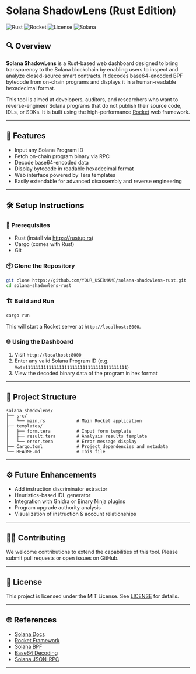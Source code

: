 
# Solana ShadowLens (Rust Edition)

![Rust](https://img.shields.io/badge/language-rust-orange.svg)
![Rocket](https://img.shields.io/badge/framework-rocket-red)
![License](https://img.shields.io/badge/license-MIT-blue.svg)
![Solana](https://img.shields.io/badge/platform-solana-3a3a3a)

## 🔍 Overview

**Solana ShadowLens** is a Rust-based web dashboard designed to bring transparency to the Solana blockchain by enabling users to inspect and analyze closed-source smart contracts. It decodes base64-encoded BPF bytecode from on-chain programs and displays it in a human-readable hexadecimal format.

This tool is aimed at developers, auditors, and researchers who want to reverse-engineer Solana programs that do not publish their source code, IDLs, or SDKs. It is built using the high-performance [Rocket](https://rocket.rs/) web framework.

---

## 🚀 Features

- Input any Solana Program ID
- Fetch on-chain program binary via RPC
- Decode base64-encoded data
- Display bytecode in readable hexadecimal format
- Web interface powered by Tera templates
- Easily extendable for advanced disassembly and reverse engineering

---

## 🛠️ Setup Instructions

### 🔧 Prerequisites

- Rust (install via https://rustup.rs)
- Cargo (comes with Rust)
- Git

### 📦 Clone the Repository

```bash
git clone https://github.com/YOUR_USERNAME/solana-shadowlens-rust.git
cd solana-shadowlens-rust
```

### 🏗️ Build and Run

```bash
cargo run
```

This will start a Rocket server at `http://localhost:8000`.

### 🌐 Using the Dashboard

1. Visit `http://localhost:8000`
2. Enter any valid Solana Program ID (e.g. `Vote111111111111111111111111111111111111111`)
3. View the decoded binary data of the program in hex format

---

## 📁 Project Structure

```
solana_shadowlens/
├── src/
│   └── main.rs            # Main Rocket application
├── templates/
│   ├── form.tera          # Input form template
│   ├── result.tera        # Analysis results template
│   └── error.tera         # Error message display
├── Cargo.toml             # Project dependencies and metadata
└── README.md              # This file
```

---

## ⚙️ Future Enhancements

- Add instruction discriminator extractor
- Heuristics-based IDL generator
- Integration with Ghidra or Binary Ninja plugins
- Program upgrade authority analysis
- Visualization of instruction & account relationships

---

## 🧑‍💻 Contributing

We welcome contributions to extend the capabilities of this tool. Please submit pull requests or open issues on GitHub.

---

## 📜 License

This project is licensed under the MIT License. See [LICENSE](LICENSE) for details.

---

## 🌐 References

- [Solana Docs](https://docs.solana.com/)
- [Rocket Framework](https://rocket.rs/)
- [Solana BPF](https://docs.solana.com/developing/on-chain-programs/overview)
- [Base64 Decoding](https://docs.rs/base64/)
- [Solana JSON-RPC](https://docs.solana.com/developing/clients/jsonrpc-api)

---
